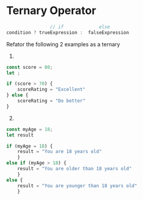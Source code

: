 # Ternary Operator

```javascript
                // if             else            
condition ? trueExpression :  falseExpression 
```


Refator the following 2 examples as a ternary

1.
```javascript
const score = 80;
let ;

if (score > 70) {
    scoreRating = "Excellent"
} else {
    scoreRating = "Do better"
}
```

2.
```javascript
const myAge = 18;  
let result 

if (myAge = 18) {
    result = "You are 18 years old"
    }  
else if (myAge > 18) {
    result = "You are older than 18 years old"
    }  
else {
    result = "You are younger than 18 years old"
    }  


